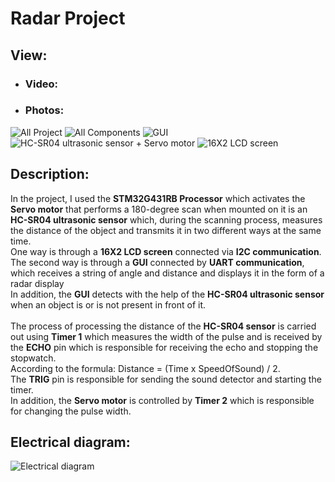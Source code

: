 # Radar Project

## View:
- ### Video:
- ### Photos:
![All Project](https://user-images.githubusercontent.com/96941609/227784069-96aa5136-2897-484a-903a-c14aecc02ec5.jpg)
![All Components](https://user-images.githubusercontent.com/96941609/227784083-b1a2a269-6ddc-4171-aff7-53a282d1592e.jpg)
![GUI](https://user-images.githubusercontent.com/96941609/227784084-c19cec82-79f6-48cb-9a64-520c57b61361.jpg)
![HC-SR04 ultrasonic sensor + Servo motor](https://user-images.githubusercontent.com/96941609/227784093-3b3ce2e0-badb-46a0-94c4-83cdf191aa7b.jpg)
![16X2 LCD screen](https://user-images.githubusercontent.com/96941609/227784095-9250588e-16a3-4092-9a58-9cd7c17b994b.jpg)



## Description:
In the project, I used the **STM32G431RB Processor** which activates the **Servo motor** that performs a 180-degree scan when mounted on it is an **HC-SR04 ultrasonic sensor** which, during the scanning process, measures the distance of the object and transmits it in two different ways at the same time.<br>
One way is through a **16X2 LCD screen** connected via **I2C communication**.<br>
The second way is through a **GUI** connected by **UART communication**, which receives a string of angle and distance and displays it in the form of a radar display <br>
In addition, the **GUI** detects with the help of the **HC-SR04 ultrasonic sensor** when an object is or is not present in front of it.<br>
<br>
The process of processing the distance of the **HC-SR04 sensor** is carried out using **Timer 1** which measures the width of the pulse and is received by the **ECHO** pin which is responsible for receiving the echo and stopping the stopwatch.<br>
According to the formula: Distance = (Time x SpeedOfSound) / 2. <br>
The **TRIG** pin is responsible for sending the sound detector and starting the timer.<br>
In addition, the **Servo motor** is controlled by **Timer 2** which is responsible for changing the pulse width.<br>

## Electrical diagram:
![Electrical diagram](https://user-images.githubusercontent.com/96941609/226195805-9b67b911-201d-4230-a40e-2630c4e9acbe.png)
